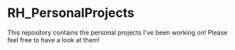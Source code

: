 # RH_PersonalProjects
This repository contains the personal projects I've been working on! Please feel free to have a look at them!
